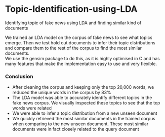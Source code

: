 # Topic-Identification-using-LDA
Identifying topic of fake news using LDA and finding similar kind of documents 

We trained an LDA model on the corpus of fake news to see what topics emerge. Then we test hold out documents to infer their topic distributions and compare them to the rest of the corpus to find the most similar documents.  
We use the gensim package to do this, as it is highly optimised in C and has many features that make the implementation easy to use and very flexible.

### Conclusion
- After cleaning the corpus and keeping only the top 20,000 words, we reduced the unique words in the corpus by 83%
- The LDA model was able to accurately identify different topics in the fake news corpus. We visually inspected these topics to see that the top words were related
- We were able to infer a topic distribution from a new unseen document
- We quickly retrieved the most similar documents in the trained corpus when comparing to the new unseen document. These most similar documents were in fact closely related to the query document
